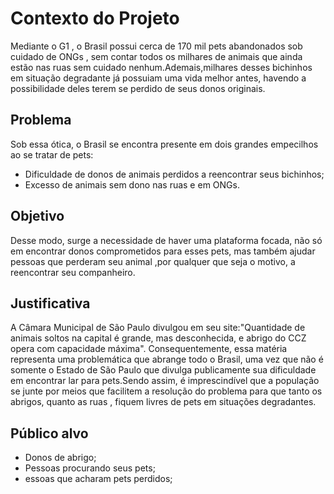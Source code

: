 # Contexto do Projeto
Mediante o G1 , o Brasil possui cerca de 170 mil pets abandonados sob cuidado de ONGs , sem contar todos os milhares de animais que ainda estão nas ruas sem cuidado nenhum.Ademais,milhares desses bichinhos em situação degradante já possuiam uma vida melhor antes, havendo a possibilidade deles terem se perdido de seus donos originais.

## Problema
Sob essa ótica, o Brasil se encontra presente em dois grandes empecilhos ao se tratar de pets:
* Dificuldade de donos de animais perdidos a reencontrar seus bichinhos; 
* Excesso de animais sem dono nas ruas e em ONGs.

## Objetivo
Desse modo, surge a necessidade de haver uma plataforma focada, não só em encontrar donos comprometidos para esses pets, mas também ajudar pessoas que perderam seu animal ,por qualquer que seja o motivo, a reencontrar seu companheiro.

## Justificativa
A Câmara Municipal de São Paulo divulgou em seu site:"Quantidade de animais soltos na capital é grande, mas desconhecida, e abrigo do CCZ opera com capacidade máxima". Consequentemente, essa matéria representa uma problemática que abrange todo o Brasil, uma vez que não é somente o Estado de São Paulo que divulga publicamente sua dificuldade em encontrar lar para pets.Sendo assim, é imprescindível que a população se junte por meios que facilitem a resolução do problema para que tanto os abrigos, quanto as ruas , fiquem livres de pets em situações degradantes.

## Público alvo
* Donos de abrigo;
* Pessoas procurando seus pets;
* essoas que acharam pets perdidos;
